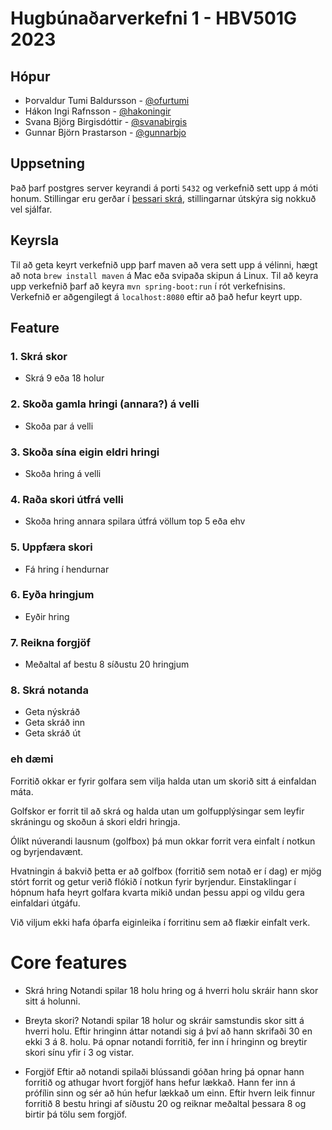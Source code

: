 # Hugbúnaðarverkefni 1 - HBV501G 2023

## Hópur

- Þorvaldur Tumi Baldursson - [@ofurtumi](github.com/ofurtumi)
- Hákon Ingi Rafnsson - [@hakoningir](github.com/hakoningir)
- Svana Björg Birgisdóttir - [@svanabirgis](github.com/svanabirgis)
- Gunnar Björn Þrastarson - [@gunnarbjo](github.com/gunnarbjo)

## Uppsetning

Það þarf postgres server keyrandi á porti `5432` og verkefnið sett upp á móti honum. Stillingar eru gerðar í [þessari skrá](./src/main/resources/application.properties), stillingarnar útskýra sig nokkuð vel sjálfar.

## Keyrsla

Til að geta keyrt verkefnið upp þarf maven að vera sett upp á vélinni, hægt að nota `brew install maven` á Mac eða svipaða skipun á Linux. Til að keyra upp verkefnið þarf að keyra `mvn spring-boot:run` í rót verkefnisins. Verkefnið er aðgengilegt á `localhost:8080` eftir að það hefur keyrt upp.

## Feature

### 1. Skrá skor

- Skrá 9 eða 18 holur

### 2. Skoða gamla hringi (annara?) á velli

- Skoða par á velli

### 3. Skoða sína eigin eldri hringi

- Skoða hring á velli

### 4. Raða skori útfrá velli

- Skoða hring annara spilara útfrá völlum top 5 eða ehv

### 5. Uppfæra skori

- Fá hring í hendurnar

### 6. Eyða hringjum

- Eyðir hring

### 7. Reikna forgjöf

- Meðaltal af bestu 8 síðustu 20 hringjum

### 8. Skrá notanda

- Geta nýskráð
- Geta skráð inn
- Geta skráð út



### eh dæmi

Forritið okkar er fyrir golfara sem vilja halda utan um skorið sitt á einfaldan máta.

Golfskor er forrit til að skrá og halda utan um golfupplýsingar sem leyfir skráningu og skoðun
á skori eldri hringja.

Ólíkt núverandi lausnum (golfbox) þá mun okkar forrit vera einfalt í notkun og byrjendavænt.

Hvatningin á bakvið þetta er að golfbox (forritið sem notað er í dag) er mjög stórt forrit og getur 
verið flókið í notkun fyrir byrjendur. Einstaklingar í hópnum hafa heyrt golfara kvarta mikið undan 
þessu appi og vildu gera einfaldari útgáfu. 

Við viljum ekki hafa óþarfa eiginleika í forritinu sem að flækir einfalt verk.


# Core features

- Skrá hring
Notandi spilar 18 holu hring og á hverri holu skráir hann skor sitt á holunni.


- Breyta skori?
Notandi spilar 18 holur og skráir samstundis skor sitt á hverri holu.
Eftir hringinn áttar notandi sig á því að hann skrifaði 30 en ekki 3 á 8. holu. 
Þá opnar notandi forritið, fer inn í hringinn og breytir skori sínu yfir í 3 og vistar.

- Forgjöf
Eftir að notandi spilaði blússandi góðan hring þá opnar hann forritið og athugar hvort 
forgjöf hans hefur lækkað. Hann fer inn á prófílin sinn og sér að hún hefur lækkað um einn.
Eftir hvern leik finnur forritið 8 bestu hringi af síðustu 20 og reiknar meðaltal þessara 8 og birtir þá tölu sem forgjöf.